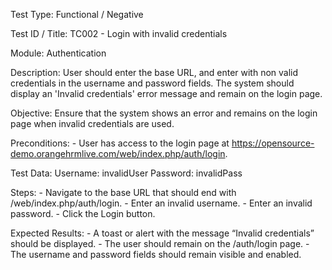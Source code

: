 Test Type: Functional / Negative

Test ID / Title: TC002 - Login with invalid credentials

Module: Authentication

Description: 
    User should enter the base URL, and enter with non valid credentials in the username and password fields. The system should display an 'Invalid credentials' error message and remain on the login page.

Objective: 
    Ensure that the system shows an error and remains on the login page when invalid credentials are used.

Preconditions:
    - User has access to the login page at https://opensource-demo.orangehrmlive.com/web/index.php/auth/login.

Test Data:
    Username: invalidUser
    Password: invalidPass

Steps:
    - Navigate to the base URL that should end with /web/index.php/auth/login.
    - Enter an invalid username.
    - Enter an invalid password.
    - Click the Login button.

Expected Results:
    - A toast or alert with the message “Invalid credentials” should be displayed.
    - The user should remain on the /auth/login page.
    - The username and password fields should remain visible and enabled.
